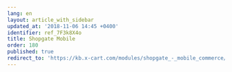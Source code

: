 ```yaml
---
lang: en
layout: article_with_sidebar
updated_at: '2018-11-06 14:45 +0400'
identifier: ref_7F3k8X4o
title: Shopgate Mobile
order: 180
published: true
redirect_to: 'https://kb.x-cart.com/modules/shopgate_-_mobile_commerce/index.html'
---
```

